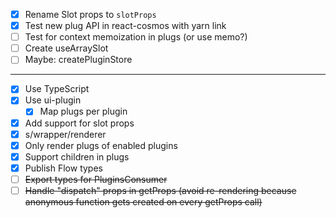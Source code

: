 - [x] Rename Slot props to `slotProps`
- [x] Test new plug API in react-cosmos with yarn link
- [ ] Test for context memoization in plugs (or use memo?)
- [ ] Create useArraySlot
- [ ] Maybe: createPluginStore

---

- [x] Use TypeScript
- [x] Use ui-plugin
  - [x] Map plugs per plugin
- [x] Add support for slot props
- [x] s/wrapper/renderer
- [x] Only render plugs of enabled plugins
- [x] Support children in plugs
- [x] Publish Flow types
- [ ] ~~Export types for PluginsConsumer~~
- [ ] ~~Handle "dispatch" props in getProps (avoid re-rendering because anonymous function gets created on every getProps call)~~
